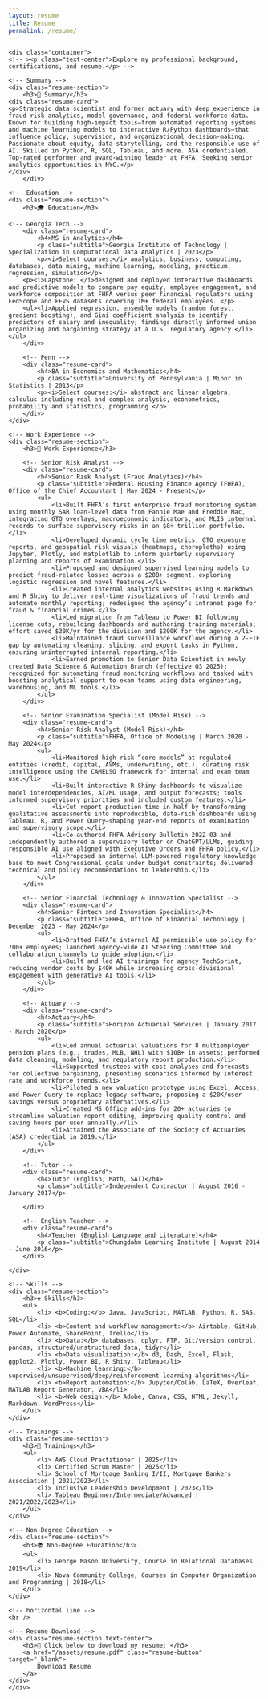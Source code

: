 ```yaml
---
layout: resume
title: Resume
permalink: /resume/
---
```


	<div class="container">
    <!-- ><p class="text-center">Explore my professional background, certifications, and resume.</p> -->
	
	<!-- Summary -->
	<div class="resume-section">
        <h3>🎯 Summary</h3>
 	<div class="resume-card">
	<p>Strategic data scientist and former actuary with deep experience in fraud risk analytics, model governance, and federal workforce data. Known for building high-impact tools—from automated reporting systems and machine learning models to interactive R/Python dashboards—that influence policy, supervision, and organizational decision-making. Passionate about equity, data storytelling, and the responsible use of AI. Skilled in Python, R, SQL, Tableau, and more. ASA credentialed. Top-rated performer and award-winning leader at FHFA. Seeking senior analytics opportunities in NYC.</p>
   	</div>
    	</div>
 	
 	<!-- Education -->
	<div class="resume-section">
        <h3>🎓 Education</h3>
		
	<!-- Georgia Tech -->
        <div class="resume-card">
            <h4>MS in Analytics</h4>
            <p class="subtitle">Georgia Institute of Technology | Specialization in Computational Data Analytics | 2023</p>
            <p><i>Select courses:</i> analytics, business, computing, databases, data mining, machine learning, modeling, practicum, regression, simulation</p>
		<p><i>Capstone: </i>designed and deployed interactive dashboards and predictive models to compare pay equity, employee engagement, and workforce composition at FHFA versus peer financial regulators using FedScope and FEVS datasets covering 1M+ federal employees. </p>
   		<ul><li>Applied regression, ensemble models (random forest, gradient boosting), and Gini coefficient analysis to identify predictors of salary and inequality; findings directly informed union organizing and bargaining strategy at a U.S. regulatory agency.</li></ul>
        </div>
		
		<!-- Penn -->
        <div class="resume-card">
            <h4>BA in Economics and Mathematics</h4>
            <p class="subtitle">University of Pennsylvania | Minor in Statistics | 2013</p>
            <p><i>Select courses:</i> abstract and linear algebra, calculus including real and complex analysis, econometrics, probability and statistics, programming </p>
        </div>
	</div>

    <!-- Work Experience -->
    <div class="resume-section">
        <h3>💼 Work Experience</h3>
		
		<!-- Senior Risk Analyst -->
        <div class="resume-card">
            <h4>Senior Risk Analyst (Fraud Analytics)</h4>
            <p class="subtitle">Federal Housing Finance Agency (FHFA), Office of the Chief Accountant | May 2024 - Present</p>
			<ul>
            	<li>Built FHFA’s first enterprise fraud monitoring system using monthly SAR loan-level data from Fannie Mae and Freddie Mac, integrating GTO overlays, macroeconomic indicators, and MLIS internal records to surface supervisory risks in an $8+ trillion portfolio.</li>
				<li>Developed dynamic cycle time metrics, GTO exposure reports, and geospatial risk visuals (heatmaps, choropleths) using Jupyter, Plotly, and matplotlib to inform quarterly supervisory planning and reports of examination.</li>
				<li>Proposed and designed supervised learning models to predict fraud-related losses across a $20B+ segment, exploring logistic regression and novel features.</li>
				<li>Created internal analytics websites using R Markdown and R Shiny to deliver real-time visualizations of fraud trends and automate monthly reporting; redesigned the agency’s intranet page for fraud & financial crimes.</li>
				<li>Led migration from Tableau to Power BI following license cuts, rebuilding dashboards and authoring training materials; effort saved $30K/yr for the division and $200K for the agency.</li>
				<li>Maintained fraud surveillance workflows during a 2-FTE gap by automating cleaning, slicing, and export tasks in Python, ensuring uninterrupted internal reporting.</li>
				<li>Earned promotion to Senior Data Scientist in newly created Data Science & Automation Branch (effective Q3 2025); recognized for automating fraud monitoring workflows and tasked with boosting analytical support to exam teams using data engineering, warehousing, and ML tools.</li>
			</ul>
        </div>

		<!-- Senior Examination Specialist (Model Risk) -->
        <div class="resume-card">
            <h4>Senior Risk Analyst (Model Risk)</h4>
            <p class="subtitle">FHFA, Office of Modeling | March 2020 - May 2024</p>
            <ul>
				<li>Monitored high-risk “core models” at regulated entities (credit, capital, AVMs, underwriting, etc.), curating risk intelligence using the CAMELSO framework for internal and exam team use.</li>
				<li>Built interactive R Shiny dashboards to visualize model interdependencies, AI/ML usage, and output forecasts; tools informed supervisory priorities and included custom features.</li>
				<li>Cut report production time in half by transforming qualitative assessments into reproducible, data-rich dashboards using Tableau, R, and Power Query—shaping year-end reports of examination and supervisory scope.</li>
				<li>Co-authored FHFA Advisory Bulletin 2022-03 and independently authored a supervisory letter on ChatGPT/LLMs, guiding responsible AI use aligned with Executive Orders and FHFA policy.</li>
				<li>Proposed an internal LLM-powered regulatory knowledge base to meet Congressional goals under budget constraints; delivered technical and policy recommendations to leadership.</li>
			</ul>
        </div>
		
		<!-- Senior Financial Technology & Innovation Specialist -->
        <div class="resume-card">
            <h4>Senior Fintech and Innovation Specialist</h4>
            <p class="subtitle">FHFA, Office of Financial Technology | December 2023 - May 2024</p>
            <ul>
				<li>Drafted FHFA’s internal AI permissible use policy for 700+ employees; launched agency-wide AI Steering Committee and collaboration channels to guide adoption.</li>
				<li>Built and led AI trainings for agency TechSprint, reducing vendor costs by $40K while increasing cross-divisional engagement with generative AI tools.</li>
        	</ul>
		</div>
		
		<!-- Actuary -->
        <div class="resume-card">
            <h4>Actuary</h4>
            <p class="subtitle">Horizon Actuarial Services | January 2017 - March 2020</p>
            <ul>
				<li>Led annual actuarial valuations for 8 multiemployer pension plans (e.g., trades, MLB, NHL) with $10B+ in assets; performed data cleaning, modeling, and regulatory report production.</li>
				<li>Supported trustees with cost analyses and forecasts for collective bargaining, presenting scenarios informed by interest rate and workforce trends.</li>
				<li>Piloted a new valuation prototype using Excel, Access, and Power Query to replace legacy software, proposing a $20K/user savings versus proprietary alternatives.</li>
				<li>Created MS Office add-ins for 20+ actuaries to streamline valuation report editing, improving quality control and saving hours per user annually.</li>
				<li>Attained the Associate of the Society of Actuaries (ASA) credential in 2019.</li>
			</ul>
        </div>
		
		<!-- Tutor -->
        <div class="resume-card">
            <h4>Tutor (English, Math, SAT)</h4>
            <p class="subtitle">Independent Contractor | August 2016 - January 2017</p>

		</div>
		
		<!-- English Teacher -->
        <div class="resume-card">
            <h4>Teacher (English Language and Literature)</h4>
            <p class="subtitle">Chungdahm Learning Institute | August 2014 - June 2016</p>
		</div>
	
    </div>
	
    <!-- Skills -->
    <div class="resume-section">
        <h3>⚒️ Skills</h3>
        <ul>
            <li> <b>Coding:</b> Java, JavaScript, MATLAB, Python, R, SAS, SQL</li>
            <li> <b>Content and workflow management:</b> Airtable, GitHub, Power Automate, SharePoint, Trello</li>
			<li> <b>Data:</b> databases, dplyr, FTP, Git/version control, pandas, structured/unstructured data, tidyr</li>
			<li> <b>Data visualization:</b> d3, Dash, Excel, Flask, ggplot2, Plotly, Power BI, R Shiny, Tableau</li>
			<li> <b>Machine learning:</b> supervised/unsupervised/deep/reinforcement learning algorithms</li>
			<li> <b>Report automation:</b> Jupyter/Colab, LaTeX, Overleaf, MATLAB Report Generator, VBA</li>
			<li> <b>Web design:</b> Adobe, Canva, CSS, HTML, Jekyll, Markdown, WordPress</li>
        </ul>
    </div>
	
    <!-- Trainings -->
    <div class="resume-section">
        <h3>📓 Trainings</h3>
        <ul>
			<li> AWS Cloud Practitioner | 2025</li>
            <li> Certified Scrum Master | 2025</li>
			<li> School of Mortgage Banking I/II, Mortgage Bankers Association | 2021/2023</li>
			<li> Inclusive Leadership Development | 2023</li>
			<li> Tableau Beginner/Intermediate/Advanced | 2021/2022/2023</li>
        </ul>
    </div>
	
    <!-- Non-Degree Education -->
    <div class="resume-section">
        <h3>📚 Non-Degree Education</h3>
        <ul>
			<li> George Mason University, Course in Relational Databases | 2019</li>
            <li> Nova Community College, Courses in Computer Organization and Programming | 2018</li>
        </ul>
    </div>
	
	<!-- horizontal line -->
	<hr />

    <!-- Resume Download -->
    <div class="resume-section text-center">
        <h3>📄 Click below to download my resume: </h3>
        <a href="/assets/resume.pdf" class="resume-button" target="_blank">
            Download Resume
        </a>
    </div>
	</div>
